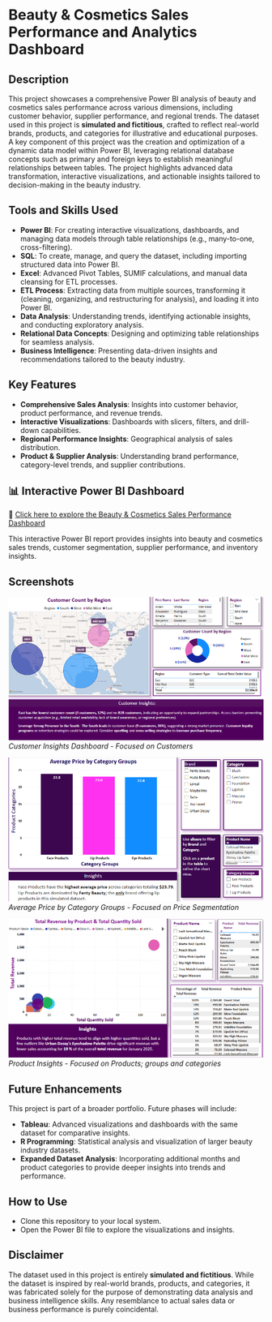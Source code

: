 # Beauty & Cosmetics Sales Performance and Analytics Dashboard

## Description
This project showcases a comprehensive Power BI analysis of beauty and cosmetics sales performance across various dimensions, including customer behavior, supplier performance, and regional trends. The dataset used in this project is **simulated and fictitious**, crafted to reflect real-world brands, products, and categories for illustrative and educational purposes. A key component of this project was the creation and optimization of a dynamic data model within Power BI, leveraging relational database concepts such as primary and foreign keys to establish meaningful relationships between tables. The project highlights advanced data transformation, interactive visualizations, and actionable insights tailored to decision-making in the beauty industry.

## Tools and Skills Used
- **Power BI**: For creating interactive visualizations, dashboards, and managing data models through table relationships (e.g., many-to-one, cross-filtering).
- **SQL**: To create, manage, and query the dataset, including importing structured data into Power BI.
- **Excel**: Advanced Pivot Tables, SUMIF calculations, and manual data cleansing for ETL processes.
- **ETL Process**: Extracting data from multiple sources, transforming it (cleaning, organizing, and restructuring for analysis), and loading it into Power BI.
- **Data Analysis**: Understanding trends, identifying actionable insights, and conducting exploratory analysis.
- **Relational Data Concepts**: Designing and optimizing table relationships for seamless analysis.
- **Business Intelligence**: Presenting data-driven insights and recommendations tailored to the beauty industry.

## Key Features
- **Comprehensive Sales Analysis**: Insights into customer behavior, product performance, and revenue trends.
- **Interactive Visualizations**: Dashboards with slicers, filters, and drill-down capabilities.
- **Regional Performance Insights**: Geographical analysis of sales distribution.
- **Product & Supplier Analysis**: Understanding brand performance, category-level trends, and supplier contributions.

## 📊 Interactive Power BI Dashboard  

🔗 [Click here to explore the Beauty & Cosmetics Sales Performance Dashboard](../../Beauty_Cosmetics_Sales_Performance_Analysis_Report.pdf)

This interactive Power BI report provides insights into beauty and cosmetics sales trends, customer segmentation, supplier performance, and inventory insights.

## Screenshots

![Customer Insights Dashboard](customer_insights_dashboard.png)  
*Customer Insights Dashboard - Focused on Customers*

![Average Price by Category Groups](average_price_by_category_groups.png)  
*Average Price by Category Groups - Focused on Price Segmentation*

![Product Insights Visualization](product_insights_visualization.png)  
*Product Insights - Focused on Products; groups and categories*

## Future Enhancements
This project is part of a broader portfolio. Future phases will include:
- **Tableau**: Advanced visualizations and dashboards with the same dataset for comparative insights.
- **R Programming**: Statistical analysis and visualization of larger beauty industry datasets.
- **Expanded Dataset Analysis**: Incorporating additional months and product categories to provide deeper insights into trends and performance.

## How to Use
- Clone this repository to your local system.
- Open the Power BI file to explore the visualizations and insights.

## Disclaimer
The dataset used in this project is entirely **simulated and fictitious**. While the dataset is inspired by real-world brands, products, and categories, it was fabricated solely for the purpose of demonstrating data analysis and business intelligence skills. Any resemblance to actual sales data or business performance is purely coincidental.
